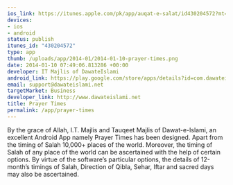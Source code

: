 ```yaml
--- 
ios_link: https://itunes.apple.com/pk/app/auqat-e-salat/id430204572?mt=8
devices: 
- ios
- android
status: publish
itunes_id: "430204572"
type: app
thumb: /uploads/app/2014-01/2014-01-10-prayer-times.png
date: 2014-01-10 07:49:06.813286 +00:00
developer: IT Majlis of DawateIslami
android_link: https://play.google.com/store/apps/details?id=com.dawateislami.namaz
email: support@dawateislami.net
targetMarket: Business
developer_link: http://www.dawateislami.net
title: Prayer Times
permalink: /app/prayer-times
---
```


By the grace of Allah, I.T. Majlis and Tauqeet Majlis of Dawat-e-Islami, an excellent Android App namely Prayer Times has been designed. Apart from the timing of Salah 10,000+ places of the world. Moreover, the timing of Salah of any place of the world can be ascertained with the help of certain options. By virtue of the software’s particular options, the details of 12-month’s timings of Salah, Direction of Qibla, Sehar, Iftar and sacred days may also be ascertained.
